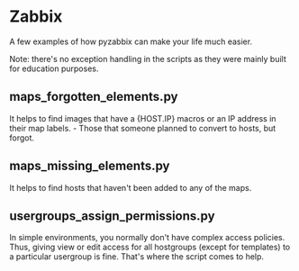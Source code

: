 # Zabbix

A few examples of how pyzabbix can make your life much easier.

Note: there's no exception handling in the scripts as they were mainly built for education purposes.

## maps_forgotten_elements.py

It helps to find images that have a {HOST.IP} macros or an IP address in their map labels. - Those that someone planned to convert to hosts, but forgot.

## maps_missing_elements.py

It helps to find hosts that haven't been added to any of the maps.

## usergroups_assign_permissions.py

In simple environments, you normally don't have complex access policies. Thus, giving view or edit access for all hostgroups (except for templates) to a particular usergroup is fine. That's where the script comes to help.
